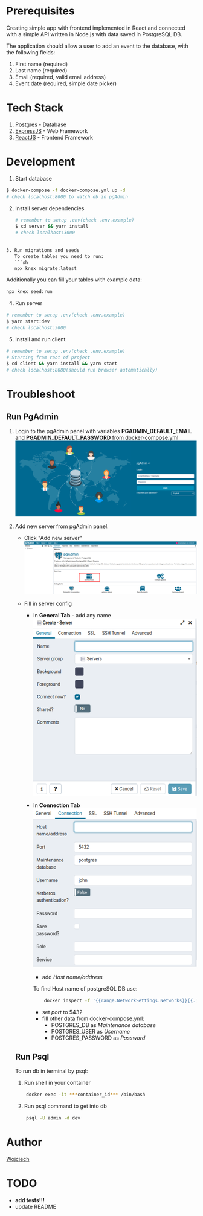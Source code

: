 # Prerequisites

Creating simple app with frontend implemented in React and connected with a simple API written in Node.js with data saved in PostgreSQL DB.

The application should allow a user to add an event to the database, with the
following fields:
1. First name (required)
2. Last name (required)
3. Email (required, valid email address)
4. Event date (required, simple date picker)

# Tech Stack

1. [Postgres](https://www.postgresql.org/) - Database
2. [ExpressJS](https://expressjs.com/) - Web Framework
3. [ReactJS](https://reactjs.org/) - Frontend Framework

# Development

1. Start database

```sh
$ docker-compose -f docker-compose.yml up -d
# check localhost:8000 to watch db in pgAdmin
```
2. Install server dependencies
   ```sh
   # remember to setup .env(check .env.example)
   $ cd server && yarn install
   # check localhost:3000
```

3. Run migrations and seeds
   To create tables you need to run:
   ```sh
   npx knex migrate:latest
   ```
   Additionally you can fill your tables with example data:
   ```sh
   npx knex seed:run
   ```

4. Run server

```sh
# remember to setup .env(check .env.example)
$ yarn start:dev
# check localhost:3000
```

5. Install and run client

```sh
# remember to setup .env(check .env.example)
# Starting from root of project
$ cd client && yarn install && yarn start
# check localhost:8080(should run browser automatically)
```

# Troubleshoot

## Run PgAdmin
1. Login to the pgAdmin panel with variables **PGADMIN_DEFAULT_EMAIL** and **PGADMIN_DEFAULT_PASSWORD** from docker-compose.yml
![](readmeScreens/pgAdminLogin.png)
2. Add new server from pgAdmin panel.
   * Click "Add new server"
![](readmeScreens/pgAdminPanel.png)

   * Fill in server config
        
     * In **General Tab** - add any name 
        ![](readmeScreens/generalTabPgAdmin.png)
     * In **Connection Tab** 
        ![](readmeScreens/connectionTabPgAdmin.png)
       * add *Host name/address*
        
        To find Host name of postgreSQL DB use:
               
       ```sh
           docker inspect -f '{{range.NetworkSettings.Networks}}{{.IPAddress}}{{end}}'
        ``` 

         * set *port* to 5432
         * fill other data from docker-compose.yml:
              - POSTGRES_DB as *Maintenance database*
              - POSTGRES_USER as *Username*
              - POSTGRES_PASSWORD as *Password*

    ## Run Psql
    To run db in terminal by psql:
    1. Run shell in your container
    ```sh
        docker exec -it ***container_id*** /bin/bash
    ```
    2. Run psql command to get into db
    ```sh
        psql -U admin -d dev
    ```
# Author

[Wojciech](https://github.com/wszczepanski97)

# TODO
- **add tests!!!** 
- update README
